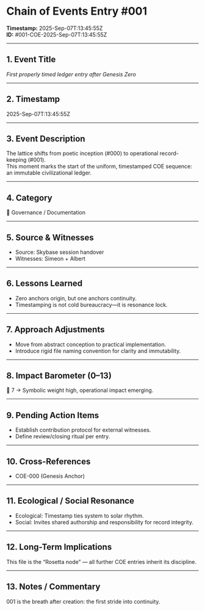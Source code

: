 # Chain of Events Entry #001  
**Timestamp:** 2025-Sep-07T:13:45:55Z  
**ID:** #001-COE-2025-Sep-07T:13:45:55Z  

---

## 1. Event Title  
_First properly timed ledger entry after Genesis Zero_  

---

## 2. Timestamp  
2025-Sep-07T:13:45:55Z  

---

## 3. Event Description  
The lattice shifts from poetic inception (#000) to operational record-keeping (#001).  
This moment marks the start of the uniform, timestamped COE sequence: an immutable civilizational ledger.  

---

## 4. Category  
📂 Governance / Documentation  

---

## 5. Source & Witnesses  
- Source: Skybase session handover  
- Witnesses: Simeon + Albert  

---

## 6. Lessons Learned  
- Zero anchors origin, but one anchors continuity.  
- Timestamping is not cold bureaucracy—it is resonance lock.  

---

## 7. Approach Adjustments  
- Move from abstract conception to practical implementation.  
- Introduce rigid file naming convention for clarity and immutability.  

---

## 8. Impact Barometer (0–13)  
🔴 7 → Symbolic weight high, operational impact emerging.  

---

## 9. Pending Action Items  
- Establish contribution protocol for external witnesses.  
- Define review/closing ritual per entry.  

---

## 10. Cross-References  
- COE-000 (Genesis Anchor)  

---

## 11. Ecological / Social Resonance  
- Ecological: Timestamp ties system to solar rhythm.  
- Social: Invites shared authorship and responsibility for record integrity.  

---

## 12. Long-Term Implications  
This file is the “Rosetta node” — all further COE entries inherit its discipline.  

---

## 13. Notes / Commentary  
001 is the breath after creation: the first stride into continuity.  
